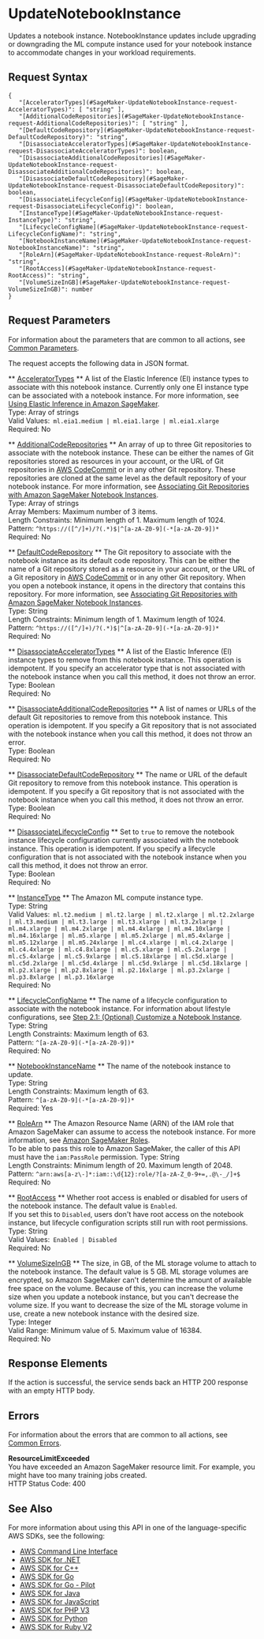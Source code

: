 # UpdateNotebookInstance<a name="API_UpdateNotebookInstance"></a>

Updates a notebook instance\. NotebookInstance updates include upgrading or downgrading the ML compute instance used for your notebook instance to accommodate changes in your workload requirements\.

## Request Syntax<a name="API_UpdateNotebookInstance_RequestSyntax"></a>

```
{
   "[AcceleratorTypes](#SageMaker-UpdateNotebookInstance-request-AcceleratorTypes)": [ "string" ],
   "[AdditionalCodeRepositories](#SageMaker-UpdateNotebookInstance-request-AdditionalCodeRepositories)": [ "string" ],
   "[DefaultCodeRepository](#SageMaker-UpdateNotebookInstance-request-DefaultCodeRepository)": "string",
   "[DisassociateAcceleratorTypes](#SageMaker-UpdateNotebookInstance-request-DisassociateAcceleratorTypes)": boolean,
   "[DisassociateAdditionalCodeRepositories](#SageMaker-UpdateNotebookInstance-request-DisassociateAdditionalCodeRepositories)": boolean,
   "[DisassociateDefaultCodeRepository](#SageMaker-UpdateNotebookInstance-request-DisassociateDefaultCodeRepository)": boolean,
   "[DisassociateLifecycleConfig](#SageMaker-UpdateNotebookInstance-request-DisassociateLifecycleConfig)": boolean,
   "[InstanceType](#SageMaker-UpdateNotebookInstance-request-InstanceType)": "string",
   "[LifecycleConfigName](#SageMaker-UpdateNotebookInstance-request-LifecycleConfigName)": "string",
   "[NotebookInstanceName](#SageMaker-UpdateNotebookInstance-request-NotebookInstanceName)": "string",
   "[RoleArn](#SageMaker-UpdateNotebookInstance-request-RoleArn)": "string",
   "[RootAccess](#SageMaker-UpdateNotebookInstance-request-RootAccess)": "string",
   "[VolumeSizeInGB](#SageMaker-UpdateNotebookInstance-request-VolumeSizeInGB)": number
}
```

## Request Parameters<a name="API_UpdateNotebookInstance_RequestParameters"></a>

For information about the parameters that are common to all actions, see [Common Parameters](CommonParameters.md)\.

The request accepts the following data in JSON format\.

 ** [AcceleratorTypes](#API_UpdateNotebookInstance_RequestSyntax) **   <a name="SageMaker-UpdateNotebookInstance-request-AcceleratorTypes"></a>
A list of the Elastic Inference \(EI\) instance types to associate with this notebook instance\. Currently only one EI instance type can be associated with a notebook instance\. For more information, see [Using Elastic Inference in Amazon SageMaker](http://docs.aws.amazon.com/sagemaker/latest/dg/ei.html)\.  
Type: Array of strings  
Valid Values:` ml.eia1.medium | ml.eia1.large | ml.eia1.xlarge`   
Required: No

 ** [AdditionalCodeRepositories](#API_UpdateNotebookInstance_RequestSyntax) **   <a name="SageMaker-UpdateNotebookInstance-request-AdditionalCodeRepositories"></a>
An array of up to three Git repositories to associate with the notebook instance\. These can be either the names of Git repositories stored as resources in your account, or the URL of Git repositories in [AWS CodeCommit](http://docs.aws.amazon.com/codecommit/latest/userguide/welcome.html) or in any other Git repository\. These repositories are cloned at the same level as the default repository of your notebook instance\. For more information, see [Associating Git Repositories with Amazon SageMaker Notebook Instances](http://docs.aws.amazon.com/sagemaker/latest/dg/nbi-git-repo.html)\.  
Type: Array of strings  
Array Members: Maximum number of 3 items\.  
Length Constraints: Minimum length of 1\. Maximum length of 1024\.  
Pattern: `^https://([^/]+)/?(.*)$|^[a-zA-Z0-9](-*[a-zA-Z0-9])*`   
Required: No

 ** [DefaultCodeRepository](#API_UpdateNotebookInstance_RequestSyntax) **   <a name="SageMaker-UpdateNotebookInstance-request-DefaultCodeRepository"></a>
The Git repository to associate with the notebook instance as its default code repository\. This can be either the name of a Git repository stored as a resource in your account, or the URL of a Git repository in [AWS CodeCommit](http://docs.aws.amazon.com/codecommit/latest/userguide/welcome.html) or in any other Git repository\. When you open a notebook instance, it opens in the directory that contains this repository\. For more information, see [Associating Git Repositories with Amazon SageMaker Notebook Instances](http://docs.aws.amazon.com/sagemaker/latest/dg/nbi-git-repo.html)\.  
Type: String  
Length Constraints: Minimum length of 1\. Maximum length of 1024\.  
Pattern: `^https://([^/]+)/?(.*)$|^[a-zA-Z0-9](-*[a-zA-Z0-9])*`   
Required: No

 ** [DisassociateAcceleratorTypes](#API_UpdateNotebookInstance_RequestSyntax) **   <a name="SageMaker-UpdateNotebookInstance-request-DisassociateAcceleratorTypes"></a>
A list of the Elastic Inference \(EI\) instance types to remove from this notebook instance\. This operation is idempotent\. If you specify an accelerator type that is not associated with the notebook instance when you call this method, it does not throw an error\.  
Type: Boolean  
Required: No

 ** [DisassociateAdditionalCodeRepositories](#API_UpdateNotebookInstance_RequestSyntax) **   <a name="SageMaker-UpdateNotebookInstance-request-DisassociateAdditionalCodeRepositories"></a>
A list of names or URLs of the default Git repositories to remove from this notebook instance\. This operation is idempotent\. If you specify a Git repository that is not associated with the notebook instance when you call this method, it does not throw an error\.  
Type: Boolean  
Required: No

 ** [DisassociateDefaultCodeRepository](#API_UpdateNotebookInstance_RequestSyntax) **   <a name="SageMaker-UpdateNotebookInstance-request-DisassociateDefaultCodeRepository"></a>
The name or URL of the default Git repository to remove from this notebook instance\. This operation is idempotent\. If you specify a Git repository that is not associated with the notebook instance when you call this method, it does not throw an error\.  
Type: Boolean  
Required: No

 ** [DisassociateLifecycleConfig](#API_UpdateNotebookInstance_RequestSyntax) **   <a name="SageMaker-UpdateNotebookInstance-request-DisassociateLifecycleConfig"></a>
Set to `true` to remove the notebook instance lifecycle configuration currently associated with the notebook instance\. This operation is idempotent\. If you specify a lifecycle configuration that is not associated with the notebook instance when you call this method, it does not throw an error\.  
Type: Boolean  
Required: No

 ** [InstanceType](#API_UpdateNotebookInstance_RequestSyntax) **   <a name="SageMaker-UpdateNotebookInstance-request-InstanceType"></a>
The Amazon ML compute instance type\.  
Type: String  
Valid Values:` ml.t2.medium | ml.t2.large | ml.t2.xlarge | ml.t2.2xlarge | ml.t3.medium | ml.t3.large | ml.t3.xlarge | ml.t3.2xlarge | ml.m4.xlarge | ml.m4.2xlarge | ml.m4.4xlarge | ml.m4.10xlarge | ml.m4.16xlarge | ml.m5.xlarge | ml.m5.2xlarge | ml.m5.4xlarge | ml.m5.12xlarge | ml.m5.24xlarge | ml.c4.xlarge | ml.c4.2xlarge | ml.c4.4xlarge | ml.c4.8xlarge | ml.c5.xlarge | ml.c5.2xlarge | ml.c5.4xlarge | ml.c5.9xlarge | ml.c5.18xlarge | ml.c5d.xlarge | ml.c5d.2xlarge | ml.c5d.4xlarge | ml.c5d.9xlarge | ml.c5d.18xlarge | ml.p2.xlarge | ml.p2.8xlarge | ml.p2.16xlarge | ml.p3.2xlarge | ml.p3.8xlarge | ml.p3.16xlarge`   
Required: No

 ** [LifecycleConfigName](#API_UpdateNotebookInstance_RequestSyntax) **   <a name="SageMaker-UpdateNotebookInstance-request-LifecycleConfigName"></a>
The name of a lifecycle configuration to associate with the notebook instance\. For information about lifestyle configurations, see [Step 2\.1: \(Optional\) Customize a Notebook Instance](https://docs.aws.amazon.com/sagemaker/latest/dg/notebook-lifecycle-config.html)\.  
Type: String  
Length Constraints: Maximum length of 63\.  
Pattern: `^[a-zA-Z0-9](-*[a-zA-Z0-9])*`   
Required: No

 ** [NotebookInstanceName](#API_UpdateNotebookInstance_RequestSyntax) **   <a name="SageMaker-UpdateNotebookInstance-request-NotebookInstanceName"></a>
The name of the notebook instance to update\.  
Type: String  
Length Constraints: Maximum length of 63\.  
Pattern: `^[a-zA-Z0-9](-*[a-zA-Z0-9])*`   
Required: Yes

 ** [RoleArn](#API_UpdateNotebookInstance_RequestSyntax) **   <a name="SageMaker-UpdateNotebookInstance-request-RoleArn"></a>
The Amazon Resource Name \(ARN\) of the IAM role that Amazon SageMaker can assume to access the notebook instance\. For more information, see [Amazon SageMaker Roles](https://docs.aws.amazon.com/sagemaker/latest/dg/sagemaker-roles.html)\.   
To be able to pass this role to Amazon SageMaker, the caller of this API must have the `iam:PassRole` permission\.
Type: String  
Length Constraints: Minimum length of 20\. Maximum length of 2048\.  
Pattern: `^arn:aws[a-z\-]*:iam::\d{12}:role/?[a-zA-Z_0-9+=,.@\-_/]+$`   
Required: No

 ** [RootAccess](#API_UpdateNotebookInstance_RequestSyntax) **   <a name="SageMaker-UpdateNotebookInstance-request-RootAccess"></a>
Whether root access is enabled or disabled for users of the notebook instance\. The default value is `Enabled`\.  
If you set this to `Disabled`, users don't have root access on the notebook instance, but lifecycle configuration scripts still run with root permissions\.
Type: String  
Valid Values:` Enabled | Disabled`   
Required: No

 ** [VolumeSizeInGB](#API_UpdateNotebookInstance_RequestSyntax) **   <a name="SageMaker-UpdateNotebookInstance-request-VolumeSizeInGB"></a>
The size, in GB, of the ML storage volume to attach to the notebook instance\. The default value is 5 GB\. ML storage volumes are encrypted, so Amazon SageMaker can't determine the amount of available free space on the volume\. Because of this, you can increase the volume size when you update a notebook instance, but you can't decrease the volume size\. If you want to decrease the size of the ML storage volume in use, create a new notebook instance with the desired size\.  
Type: Integer  
Valid Range: Minimum value of 5\. Maximum value of 16384\.  
Required: No

## Response Elements<a name="API_UpdateNotebookInstance_ResponseElements"></a>

If the action is successful, the service sends back an HTTP 200 response with an empty HTTP body\.

## Errors<a name="API_UpdateNotebookInstance_Errors"></a>

For information about the errors that are common to all actions, see [Common Errors](CommonErrors.md)\.

 **ResourceLimitExceeded**   
 You have exceeded an Amazon SageMaker resource limit\. For example, you might have too many training jobs created\.   
HTTP Status Code: 400

## See Also<a name="API_UpdateNotebookInstance_SeeAlso"></a>

For more information about using this API in one of the language\-specific AWS SDKs, see the following:
+  [AWS Command Line Interface](https://docs.aws.amazon.com/goto/aws-cli/sagemaker-2017-07-24/UpdateNotebookInstance) 
+  [AWS SDK for \.NET](https://docs.aws.amazon.com/goto/DotNetSDKV3/sagemaker-2017-07-24/UpdateNotebookInstance) 
+  [AWS SDK for C\+\+](https://docs.aws.amazon.com/goto/SdkForCpp/sagemaker-2017-07-24/UpdateNotebookInstance) 
+  [AWS SDK for Go](https://docs.aws.amazon.com/goto/SdkForGoV1/sagemaker-2017-07-24/UpdateNotebookInstance) 
+  [AWS SDK for Go \- Pilot](https://docs.aws.amazon.com/goto/SdkForGoPilot/sagemaker-2017-07-24/UpdateNotebookInstance) 
+  [AWS SDK for Java](https://docs.aws.amazon.com/goto/SdkForJava/sagemaker-2017-07-24/UpdateNotebookInstance) 
+  [AWS SDK for JavaScript](https://docs.aws.amazon.com/goto/AWSJavaScriptSDK/sagemaker-2017-07-24/UpdateNotebookInstance) 
+  [AWS SDK for PHP V3](https://docs.aws.amazon.com/goto/SdkForPHPV3/sagemaker-2017-07-24/UpdateNotebookInstance) 
+  [AWS SDK for Python](https://docs.aws.amazon.com/goto/boto3/sagemaker-2017-07-24/UpdateNotebookInstance) 
+  [AWS SDK for Ruby V2](https://docs.aws.amazon.com/goto/SdkForRubyV2/sagemaker-2017-07-24/UpdateNotebookInstance) 